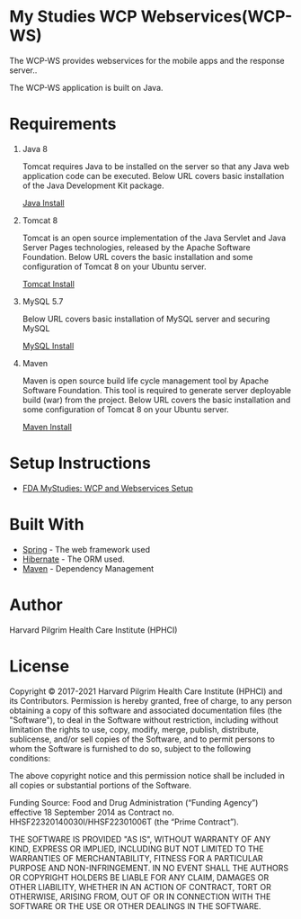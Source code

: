 # My Studies WCP Webservices(WCP-WS)
The WCP-WS provides  webservices for the mobile apps and the response server..

The WCP-WS application is built on Java.

# Requirements

1. Java 8

    Tomcat requires Java to be installed on the server so that any Java web application code can be executed. Below URL covers basic installation of the Java Development Kit package.
        
    [Java Install](https://www.digitalocean.com/community/tutorials/how-to-install-apache-tomcat-8-on-ubuntu-16-04#step-1-install-java)

2. Tomcat 8

    Tomcat is an open source implementation of the Java Servlet and Java Server Pages technologies, released by the Apache Software Foundation. Below URL covers the basic installation and some configuration of Tomcat 8 on your Ubuntu server.
    
    [Tomcat Install](https://www.digitalocean.com/community/tutorials/how-to-install-apache-tomcat-8-on-ubuntu-16-04#step-3-install-tomcat)

3. MySQL 5.7

    Below URL covers basic installation of MySQL server and securing MySQL
    
    [MySQL Install](https://www.digitalocean.com/community/tutorials/how-to-install-linux-apache-mysql-php-lamp-stack-on-ubuntu-16-04#step-2-install-mysql)
4. Maven 

    Maven is open source build life cycle management tool by Apache Software Foundation. This tool is required to generate server deployable build (war) from the project. Below URL covers the basic installation and some configuration of Tomcat 8 on your Ubuntu server.
    
    [Maven Install](https://maven.apache.org/index.html)
	
# Setup Instructions	

- [FDA MyStudies: WCP and Webservices Setup](https://www.labkey.org/FDAMyStudiesHelp/wiki-page.view?name=setupInstructions#wcp)

# Built With

* [Spring](http://spring.io/) - The web framework used
* [Hibernate](http://hibernate.org/) - The ORM used.
* [Maven](https://maven.apache.org/) - Dependency Management

# Author

Harvard Pilgrim Health Care Institute (HPHCI)

# License

Copyright © 2017-2021 Harvard Pilgrim Health Care Institute (HPHCI) and its Contributors.
Permission is hereby granted, free of charge, to any person obtaining a copy of this software and
associated documentation files (the "Software"), to deal in the Software without restriction, including
without limitation the rights to use, copy, modify, merge, publish, distribute, sublicense, and/or sell copies of the Software, and to permit persons to whom the Software is furnished to do so, subject to the following conditions:

The above copyright notice and this permission notice shall be included in all copies or substantial
portions of the Software.

Funding Source: Food and Drug Administration (“Funding Agency”) effective 18 September 2014 as Contract no. HHSF22320140030I/HHSF22301006T (the “Prime Contract”).

THE SOFTWARE IS PROVIDED "AS IS", WITHOUT WARRANTY OF ANY KIND, EXPRESS OR
IMPLIED, INCLUDING BUT NOT LIMITED TO THE WARRANTIES OF MERCHANTABILITY,
FITNESS FOR A PARTICULAR PURPOSE AND NON-INFRINGEMENT. IN NO EVENT SHALL
THE AUTHORS OR COPYRIGHT HOLDERS BE LIABLE FOR ANY CLAIM, DAMAGES OR
OTHER LIABILITY, WHETHER IN AN ACTION OF CONTRACT, TORT OR OTHERWISE,
ARISING FROM, OUT OF OR IN CONNECTION WITH THE SOFTWARE OR THE USE OR
OTHER DEALINGS IN THE SOFTWARE.

